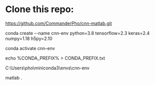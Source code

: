 # Clone this repo:
https://github.com/CommanderPho/cnn-matlab.git


conda create --name cnn-env python=3.8 tensorflow=2.3 keras=2.4 numpy=1.18 h5py=2.10

conda activate cnn-env

echo %CONDA_PREFIX% > CONDA_PREFIX.txt


C:\Users\pho\miniconda3\envs\cnn-env 

matlab .

